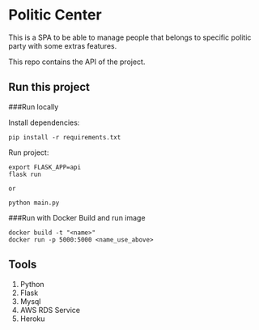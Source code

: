 # Politic Center

This is a SPA to be able to manage people that belongs to specific politic party with some extras features.

This repo contains the API of the project. 

## Run this project

###Run locally

Install dependencies:
```
pip install -r requirements.txt 
```
Run project:
```.env
export FLASK_APP=api
flask run

or

python main.py
```

###Run with Docker
Build and run image
```
docker build -t "<name>"
docker run -p 5000:5000 <name_use_above>
```


## Tools

1. Python
2. Flask
3. Mysql
4. AWS RDS Service
5. Heroku
